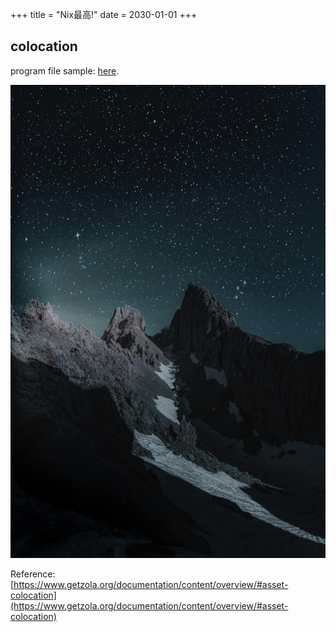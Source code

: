 +++
title = "Nix最高!"
date = 2030-01-01
+++

## colocation

program file sample: [here](sample.rs).

![alt message](image.jpg)

Reference: [https://www.getzola.org/documentation/content/overview/#asset-colocation](https://www.getzola.org/documentation/content/overview/#asset-colocation)

